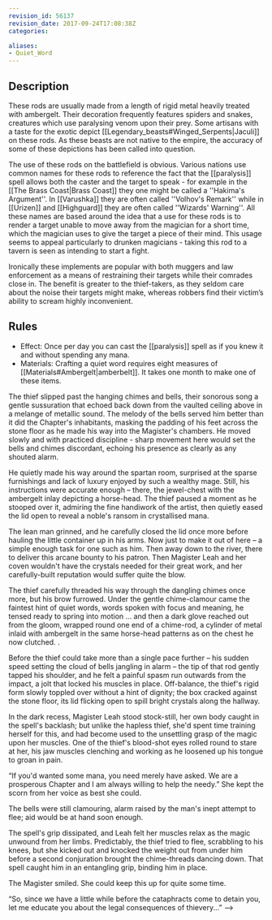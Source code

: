 ```yaml
---
revision_id: 56137
revision_date: 2017-09-24T17:08:38Z
categories:

aliases:
- Quiet_Word
---
```


## Description
These rods are usually made from a length of rigid metal heavily treated with ambergelt. Their decoration frequently features spiders and snakes, creatures which use paralysing venom upon their prey. Some artisans with a taste for the exotic depict [[Legendary_beasts#Winged_Serpents|Jaculi]] on these rods. As these beasts are not native to the empire, the accuracy of some of these depictions has been called into question.  

The use of these rods on the battlefield is obvious. Various nations use common names for these rods to reference the fact that the [[paralysis]] spell allows both the caster and the target to speak - for example in the [[The Brass Coast|Brass Coast]] they one might be called a ''Hakima's Argument''. In [[Varushka]] they are often called ''Volhov's Remark'' while in [[Urizen]] and [[Highguard]] they are often called ''Wizards' Warning''. All these names are based around the idea that a use for these rods is to render a target unable to move away from the magician for a short time, which the magician uses to give the target a piece of their mind. This usage seems to appeal particularly to drunken magicians - taking this rod to a tavern is seen as intending to start a fight. 

Ironically these implements are popular with both muggers and law enforcement as a means of restraining their targets while their comrades close in. The benefit is greater to the thief-takers, as they seldom care about the noise their targets might make, whereas robbers find their victim’s ability to scream highly inconvenient.

## Rules

* Effect: Once per day you can cast the [[paralysis]] spell as if you knew it and without spending any mana.
* Materials: Crafting a quiet word requires eight measures of [[Materials#Ambergelt|amberbelt]]. It takes one month to make one of these items.


The thief slipped past the hanging chimes and bells, their sonorous song a gentle sussuration that echoed back down from the vaulted ceiling above in a melange of metallic sound. The melody of the bells served him better than it did the Chapter's inhabitants, masking the padding of his feet across the stone floor as he made his way into the Magister's chambers. He moved slowly and with practiced discipline - sharp movement here would set the bells and chimes discordant, echoing his presence as clearly as any shouted alarm.

He quietly made his way around the spartan room, surprised at the sparse furnishings and lack of luxury enjoyed by such a wealthy mage. Still, his instructions were accurate enough – there, the jewel-chest with the ambergelt inlay depicting a horse-head. The thief paused a moment as he stooped over it, admiring the fine handiwork of the artist, then quietly eased the lid open to reveal a noble's ransom in crystallised mana.

The lean man grinned, and he carefully closed the lid once more before hauling the little container up in his arms. Now just to make it out of here – a simple enough task for one such as him. Then away down to the river, there to deliver this arcane bounty to his patron. Then Magister Leah and her coven wouldn't have the crystals needed for their great work, and her carefully-built reputation would suffer quite the blow.

The thief carefully threaded his way through the dangling chimes once more, but his brow furrowed. Under the gentle chime-clamour came the faintest hint of quiet words, words spoken with focus and meaning, he tensed ready to spring into motion ... and then a dark glove reached out from the gloom, wrapped round one end of a chime-rod, a cylinder of metal inlaid with ambergelt in the same horse-head patterns as on the chest he now clutched. .

Before the thief could take more than a single pace further – his sudden speed setting the cloud of bells jangling in alarm – the tip of that rod gently tapped his shoulder, and he felt a painful spasm run outwards from the impact, a jolt that locked his muscles in place. Off-balance, the thief's rigid form slowly toppled over without a hint of dignity; the box cracked against the stone floor, its lid flicking open to spill bright crystals along the hallway.

In the dark recess, Magister Leah stood stock-still, her own body caught in the spell's backlash; but unlike the hapless thief, she'd spent time training herself for this, and had become used to the unsettling grasp of the magic upon her muscles. One of the thief's blood-shot eyes rolled round to stare at her, his jaw muscles clenching and working as he loosened up his tongue to groan in pain.

“If you'd wanted some mana, you need merely have asked. We are a prosperous Chapter and I am always willing to help the needy.” She kept the scorn from her voice as best she could.

The bells were still clamouring, alarm raised by the man's inept attempt to flee; aid would be at hand soon enough.

The spell's grip dissipated, and Leah felt her muscles relax as the magic unwound from her limbs. Predictably, the thief tried to flee, scrabbling to his knees, but she kicked out and knocked the weight out from under him before a second conjuration brought the chime-threads dancing down. That spell caught him in an entangling grip, binding him in place.

The Magister smiled. She could keep this up for quite some time.

“So, since we have a little while before the cataphracts come to detain you, let me educate you about the legal consequences of thievery...” -->
